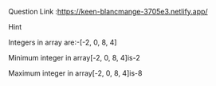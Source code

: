 Question Link :https://keen-blancmange-3705e3.netlify.app/

Hint

Integers in array are:-[-2, 0, 8, 4]

Minimum integer in array[-2, 0, 8, 4]is-2

Maximum integer in array[-2, 0, 8, 4]is-8